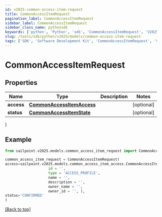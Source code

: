 ```yaml
---
id: v2025-common-access-item-request
title: CommonAccessItemRequest
pagination_label: CommonAccessItemRequest
sidebar_label: CommonAccessItemRequest
sidebar_class_name: pythonsdk
keywords: ['python', 'Python', 'sdk', 'CommonAccessItemRequest', 'V2025CommonAccessItemRequest'] 
slug: /tools/sdk/python/v2025/models/common-access-item-request
tags: ['SDK', 'Software Development Kit', 'CommonAccessItemRequest', 'V2025CommonAccessItemRequest']
---
```


# CommonAccessItemRequest


## Properties

Name | Type | Description | Notes
------------ | ------------- | ------------- | -------------
**access** | [**CommonAccessItemAccess**](common-access-item-access) |  | [optional] 
**status** | [**CommonAccessItemState**](common-access-item-state) |  | [optional] 
}

## Example

```python
from sailpoint.v2025.models.common_access_item_request import CommonAccessItemRequest

common_access_item_request = CommonAccessItemRequest(
access=sailpoint.v2025.models.common_access_item_access.CommonAccessItemAccess(
                    id = '', 
                    type = 'ACCESS_PROFILE', 
                    name = '', 
                    description = '', 
                    owner_name = '', 
                    owner_id = '', ),
status='CONFIRMED'
)

```
[[Back to top]](#) 

